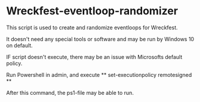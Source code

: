 # Wreckfest-eventloop-randomizer
 
This script is used to create and randomize eventloops for Wreckfest. 

It doesn't need any special tools or software and may be run by Windows 10 on default.

IF script doesn't execute, there may be an issue with Microsofts default policy.

Run Powershell in admin, and execute 
** set-executionpolicy remotesigned ** 

After this command, the ps1-file may be able to run.

